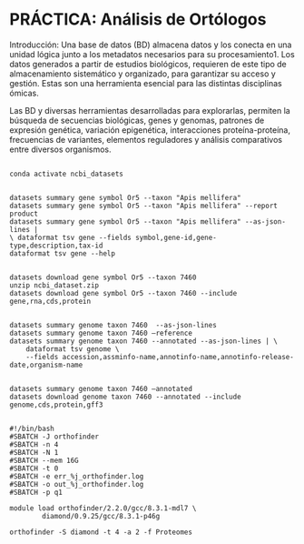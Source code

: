 <h1> PRÁCTICA: Análisis de Ortólogos </h1>

<p>
Introducción: 
Una base de datos (BD) almacena datos y los conecta en una unidad lógica junto a los metadatos necesarios para su procesamiento1. ​Los datos generados a partir de estudios biológicos, requieren de este tipo de almacenamiento sistemático y organizado, para garantizar su acceso y gestión.​ Estas son una herramienta esencial para las distintas disciplinas ómicas.​

Las BD y diversas herramientas desarrolladas para explorarlas, permiten la búsqueda de secuencias biológicas, genes y genomas, patrones de expresión genética, variación epigenética, interacciones proteína-proteína, frecuencias de variantes, elementos reguladores y análisis comparativos entre diversos organismos.​
</p>


<pre><code>
conda activate ncbi_datasets
</code></pre>


<pre><code>
datasets summary gene symbol Or5 --taxon "Apis mellifera"​
datasets summary gene symbol Or5 --taxon "Apis mellifera" --report product​
datasets summary gene symbol Or5 --taxon "Apis mellifera" --as-json-lines |
\ dataformat tsv gene --fields symbol,gene-id,gene-type,description,tax-id​
dataformat tsv gene --help
</code></pre>


<pre><code>
datasets download gene symbol Or5 --taxon 7460​
unzip ncbi_dataset.zip​
datasets download gene symbol Or5 --taxon 7460 --include gene,rna,cds,protein
</code></pre>



<pre><code>
datasets summary genome taxon 7460  --as-json-lines​
datasets summary genome taxon 7460 –reference​
datasets summary genome taxon 7460 --annotated --as-json-lines | \​
    dataformat tsv genome \​
    --fields accession,assminfo-name,annotinfo-name,annotinfo-release-date,organism-name
</code></pre>



<pre><code>
datasets summary genome taxon 7460 –annotated​
datasets download genome taxon 7460 --annotated --include genome,cds,protein,gff3
</code></pre>

<pre><code>
#!/bin/bash
#SBATCH -J orthofinder
#SBATCH -n 4
#SBATCH -N 1
#SBATCH --mem 16G
#SBATCH -t 0
#SBATCH -e err_%j_orthofinder.log
#SBATCH -o out_%j_orthofinder.log
#SBATCH -p q1

module load orthofinder/2.2.0/gcc/8.3.1-mdl7 \
        diamond/0.9.25/gcc/8.3.1-p46g

orthofinder -S diamond -t 4 -a 2 -f Proteomes

</code></pre>





